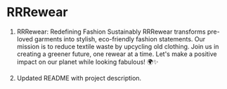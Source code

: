 # RRRewear
1. RRRewear: Redefining Fashion Sustainably RRRewear transforms pre-loved garments into stylish, eco-friendly fashion statements. Our mission is to reduce textile waste by upcycling old clothing. Join us in creating a greener future, one rewear at a time. Let's make a positive impact on our planet while looking fabulous! 🌍✨

2. Updated README with project description.

